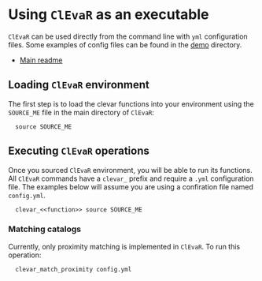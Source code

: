 # Using `ClEvaR` as an executable

`ClEvaR` can be used directly from the command line with `yml` configuration files.
Some examples of config files can be found in the [demo](https://github.com/LSSTDESC/clevar/tree/main/demo) directory.

* [Main readme](README.md)

## Loading `ClEvaR` environment

The first step is to load the clevar functions into your environment using the `SOURCE_ME` file in the main directory of `ClEvaR`:

```
  source SOURCE_ME
```

## Executing `ClEvaR` operations

Once you sourced `ClEvaR` environment, you will be able to run its functions. All `ClEvaR` commands have a `clevar_` prefix and require a `.yml` configuration file.
The examples below will assume you are using a confiration file named `config.yml`.

```
  clevar_<<function>> source SOURCE_ME
```

### Matching catalogs

Currently, only proximity matching is implemented in `ClEvaR`. To run this operation:

```
  clevar_match_proximity config.yml
```
